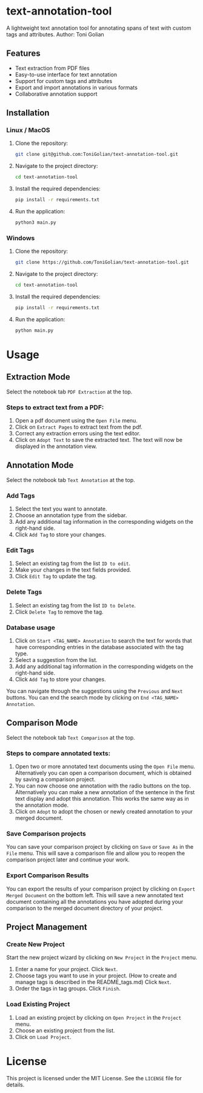# text-annotation-tool
A lightweight text annotation tool for annotating spans of text with custom tags and attributes.
Author: Toni Golian

## Features
- Text extraction from PDF files
- Easy-to-use interface for text annotation
- Support for custom tags and attributes
- Export and import annotations in various formats
- Collaborative annotation support

## Installation
### Linux / MacOS
1. Clone the repository:
   ```bash
   git clone git@github.com:ToniGolian/text-annotation-tool.git
   ```  
2. Navigate to the project directory:
    ```bash
   cd text-annotation-tool
   ```
3. Install the required dependencies:
   ```bash
   pip install -r requirements.txt
   ```
4. Run the application:
   ```bash
   python3 main.py
   ```
### Windows
1. Clone the repository:
   ```bash
   git clone https://github.com/ToniGolian/text-annotation-tool.git
   ```
2. Navigate to the project directory:
    ```bash
   cd text-annotation-tool
   ```      
3. Install the required dependencies:
   ```bash
   pip install -r requirements.txt
   ```
4. Run the application:
   ```bash
   python main.py
   ```
# Usage
## Extraction Mode
Select the notebook tab `PDF Extraction` at the top.
### Steps to extract text from a PDF:  
1. Open a pdf document using the `Open File` menu.
2. Click on `Extract Pages` to extract text from the pdf.
3. Correct any extraction errors using the text editor.
4. Click on `Adopt Text` to save the extracted text. The text will now be displayed in the annotation view.

## Annotation Mode
Select the notebook tab `Text Annotation` at the top.
### Add Tags
1. Select the text you want to annotate.
2. Choose an annotation type from the sidebar.
3. Add any additional tag information in the corresponding widgets on the right-hand side.
4. Click `Add Tag` to store your changes.

### Edit Tags
1. Select an existing tag from the list `ID to edit`. 
2. Make your changes in the text fields provided.
3. Click `Edit Tag` to update the tag.

### Delete Tags
1. Select an existing tag from the list `ID to Delete`.
2. Click `Delete Tag` to remove the tag.

### Database usage
1. Click on `Start <TAG_NAME> Annotation` to search the text for words that have corresponding entries in the database associated with the tag type.
2. Select a suggestion from the list.
3. Add any additional tag information in the corresponding widgets on the right-hand side.
4. Click `Add Tag` to store your changes.

You can navigate through the suggestions using the `Previous` and `Next` buttons.
You can end the search mode by clicking on `End <TAG_NAME> Annotation`.

## Comparison Mode
Select the notebook tab `Text Comparison` at the top.
### Steps to compare annotated texts:
1. Open two or more annotated text documents using the `Open File` menu. Alternatively you can open a comparison document, which is obtained by saving a comparison project.
2. You can now choose one annotation with the radio buttons on the top. Alternatively you can make a new annotation of the sentence in the first text display and adopt this annotation. This works the same way as in the annotation mode.
3. Click on `Adopt` to adopt the chosen or newly created annotation to your merged document.

### Save Comparison projects
You can save your comparison project by clicking on `Save` or `Save As` in the `File` menu. This will save a comparison file and allow you to reopen the comparison project later and continue your work.

### Export Comparison Results
You can export the results of your comparison project by clicking on `Export Merged Document` on the bottom left. This will save a new annotated text document containing all the annotations you have adopted during your comparison to the merged document directory of your project.

## Project Management
### Create New Project
Start the new project wizard by clicking on `New Project` in the `Project` menu.
1. Enter a name for your project. Click `Next`.
2. Choose tags you want to use in your project. (How to create and manage tags is described in the README_tags.md) Click `Next`.
3. Order the tags in tag groups. Click `Finish`.

### Load Existing Project
1. Load an existing project by clicking on `Open Project` in the `Project` menu.
2. Choose an existing project from the list.
3. Click on `Load Project`.

# License
This project is licensed under the MIT License. See the `LICENSE` file for details.